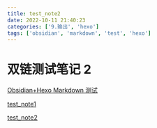 ```yaml
---
title: test_note2
date: 2022-10-11 21:40:23
categories: ['9.输出', 'hexo']
tags: ['obsidian', 'markdown', 'test', 'hexo']
---
```


# 双链测试笔记 2

[Obsidian+Hexo Markdown 测试](../1188/#图表)

[test_note1](../1189)

[test_note2](../1192)

